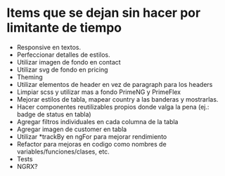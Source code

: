 # Items que se dejan sin hacer por limitante de tiempo
- Responsive en textos.
- Perfeccionar detalles de estilos.
- Utilizar imagen de fondo en contact
- Utilizar svg de fondo en pricing
- Theming
- Utilizar elementos de header en vez de paragraph para los headers
- Limpiar scss y utilizar mas a fondo PrimeNG y PrimeFlex
- Mejorar estilos de tabla, mapear country a las banderas y mostrarlas.
- Hacer componentes reutilizables propios donde valga la pena (ej.: badge de status en tabla)
- Agregar filtros individuales en cada columna de la tabla
- Agregar imagen de customer en tabla
- Utilizar *trackBy en ngFor para mejorar rendimiento
- Refactor para mejoras en codigo como nombres de variables/funciones/clases, etc.
- Tests
- NGRX?

